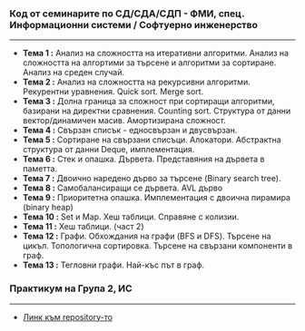 ### **Код от семинарите по СД/СДА/СДП - ФМИ, спец. Информационни системи / Софтуерно инженерство**
-----

 - **Тема  1 :** Анализ на сложността на итеративни алгоритми. Анализ на сложността на алгортими за търсене и алгоритми за сортиране. Анализ на среден случай.
 - **Тема  2 :** Анализ на сложността на рекурсивни алгоритми. Рекурентни уравнения. Quick sort. Merge sort.
 - **Тема  3 :** Долна граница за сложност при сортиращи алгоритми, базирани на директни сравнения. Counting sort. Структура от данни вектор/динамичен масив. Амортизирана сложност.
 - **Тема  4 :** Свързан списък - едносвързан и двусвързан.
 - **Тема  5 :** Сортиране на свързани списъци. Алокатори. Абстрактна структура от данни Deque, имплементация.
 - **Тема  6 :** Стек и опашка. Дървета. Представяния на дървета в паметта.
 - **Тема  7 :** Двоично наредено дърво за търсене (Binary search tree).
 - **Тема  8 :** Самобалансиращи се дървета. AVL дърво
 - **Тема  9 :** Приоритетна опашка. Имплементация с двоична пирамира (binary heap)
 - **Тема  10 :** Set и Map. Хеш таблици. Справяне с колизии.
 - **Тема  11 :** Хеш таблици. (част 2)
 - **Тема  12 :** Графи. Обхождания на графи (BFS и DFS). Търсене на цикъл. Топологична сортировка. Търсене на свързани компоненти в граф.
 - **Тема  13 :** Тегловни графи. Най-къс път в граф.





### Практикум на Група 2, ИС
-----
- [Линк към repository-то](https://github.com/KristinaKalemdzhieva/Data_structures_and_algorithms_pract_FMI)
